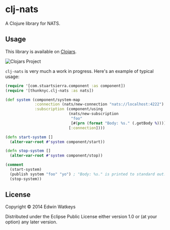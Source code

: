 # clj-nats

A Clojure library for NATS.

## Usage

This library is available on [Clojars](https://clojars.org/thunknyc.clj-nats).

![Clojars Project](http://clojars.org/thunknyc.clj-nats/latest-version.svg)

`clj-nats` is very much a work in progress. Here's an example of typical usage:

```clj
(require '[com.stuartsierra.component :as component])
(require '[thunknyc.clj-nats :as nats])

(def system (component/system-map
             :connection (nats/new-connection "nats://localhost:4222")
             :subscription (component/using
                            (nats/new-subscription
                             "foo"
                             [#(prn (format "Body: %s." (.getBody %)))])
                            [:connection])))

(defn start-system []
  (alter-var-root #'system component/start))

(defn stop-system []
  (alter-var-root #'system component/stop))

(comment
  (start-system)
  (publish system "foo" "yo") ; "Body: %s." is printed to standard out.
  (stop-system))

```

## License

Copyright © 2014 Edwin Watkeys

Distributed under the Eclipse Public License either version 1.0 or (at
your option) any later version.
